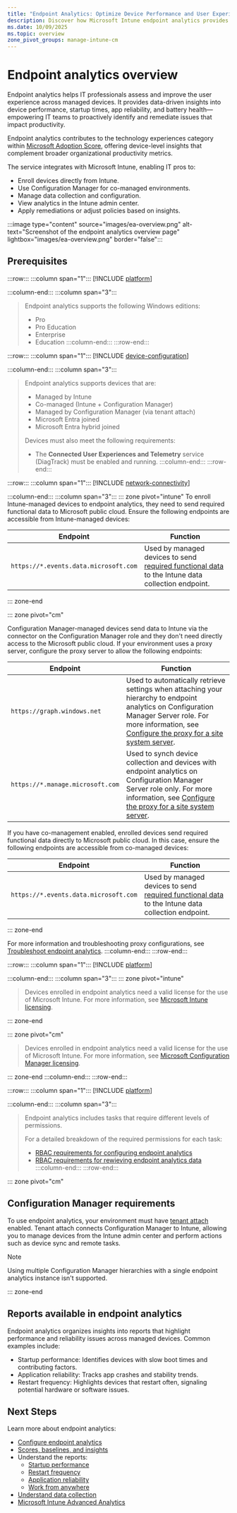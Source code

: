 ```yaml
---
title: "Endpoint Analytics: Optimize Device Performance and User Experience"
description: Discover how Microsoft Intune endpoint analytics provides actionable insights to optimize device performance, improve user experience, and enable proactive IT troubleshooting.
ms.date: 10/09/2025
ms.topic: overview
zone_pivot_groups: manage-intune-cm
---
```


# Endpoint analytics overview

Endpoint analytics helps IT professionals assess and improve the user experience across managed devices. It provides data-driven insights into device performance, startup times, app reliability, and battery health—empowering IT teams to proactively identify and remediate issues that impact productivity.

Endpoint analytics contributes to the technology experiences category within [Microsoft Adoption Score](/microsoft-365/admin/productivity/productivity-score), offering device-level insights that complement broader organizational productivity metrics.

The service integrates with Microsoft Intune, enabling IT pros to:

- Enroll devices directly from Intune.
- Use Configuration Manager for co-managed environments.
- Manage data collection and configuration.
- View analytics in the Intune admin center.
- Apply remediations or adjust policies based on insights.

:::image type="content" source="images/ea-overview.png" alt-text="Screenshot of the endpoint analytics overview page" lightbox="images/ea-overview.png" border="false":::

## Prerequisites

:::row:::
:::column span="1":::
[!INCLUDE [platform](../includes/requirements/platform.md)]

:::column-end:::
:::column span="3":::
> Endpoint analytics supports the following Windows editions:
>
> - Pro
> - Pro Education
> - Enterprise
> - Education
:::column-end:::
:::row-end:::

:::row:::
:::column span="1":::
[!INCLUDE [device-configuration](../includes/requirements/device-configuration.md)]

:::column-end:::
:::column span="3":::
> Endpoint analytics supports devices that are:
>
> - Managed by Intune
> - Co-managed (Intune + Configuration Manager)
> - Managed by Configuration Manager (via tenant attach)
> - Microsoft Entra joined
> - Microsoft Entra hybrid joined
>
> Devices must also meet the following requirements:
> - The **Connected User Experiences and Telemetry** service (DiagTrack) must be enabled and running.
:::column-end:::
:::row-end:::

:::row:::
:::column span="1":::
[!INCLUDE [network-connectivity](../includes/requirements/network-connectivity.md)]

:::column-end:::
:::column span="3":::
::: zone pivot="intune"
To enroll Intune-managed devices to endpoint analytics, they need to send required functional data to Microsoft public cloud. Ensure the following endpoints are accessible from Intune-managed devices:

| Endpoint  | Function  |
|-----------|-----------|
| `https://*.events.data.microsoft.com` | Used by managed devices to send [required functional data](data-collection.md#data-collection) to the Intune data collection endpoint. |

::: zone-end

::: zone pivot="cm"

Configuration Manager-managed devices send data to Intune via the connector on the Configuration Manager role and they don't need directly access to the Microsoft public cloud. If your environment uses a proxy server, configure the proxy server to allow the following endpoints:

| Endpoint  | Function  |
|-----------|-----------|
| `https://graph.windows.net` | Used to automatically retrieve settings  when attaching your hierarchy to endpoint analytics on Configuration Manager Server role. For more information, see [Configure the proxy for a site system server](../configmgr/core/plan-design/network/proxy-server-support.md#configure-the-proxy-for-a-site-system-server). |
| `https://*.manage.microsoft.com` | Used to synch device collection and devices with endpoint analytics on Configuration Manager Server role only. For more information, see [Configure the proxy for a site system server](../configmgr/core/plan-design/network/proxy-server-support.md#configure-the-proxy-for-a-site-system-server). |

If you have co-management enabled, enrolled devices send required functional data directly to Microsoft public cloud. In this case, ensure the following endpoints are accessible from co-managed devices:

| Endpoint  | Function  |
|-----------|-----------|
| `https://*.events.data.microsoft.com` | Used by managed devices to send [required functional data](data-collection.md#data-collection) to the Intune data collection endpoint. |

::: zone-end

For more information and troubleshooting proxy configurations, see [Troubleshoot endpoint analytics](troubleshoot.md#proxy-server-authentication).
:::column-end:::
:::row-end:::

:::row:::
:::column span="1":::
[!INCLUDE [platform](../includes/requirements/licensing.md)]

:::column-end:::
:::column span="3":::
::: zone pivot="intune"

> Devices enrolled in endpoint analytics need a valid license for the use of Microsoft Intune. For more information, see [Microsoft Intune licensing](../intune-service/fundamentals/licenses.md).

::: zone-end

::: zone pivot="cm"

> Devices enrolled in endpoint analytics need a valid license for the use of Microsoft Intune. For more information, see [Microsoft Configuration Manager licensing](../configmgr/core/understand/learn-more-editions.md).

::: zone-end
:::column-end:::
:::row-end:::

:::row:::
:::column span="1":::
[!INCLUDE [platform](../includes/requirements/rbac.md)]

:::column-end:::
:::column span="3":::
> Endpoint analytics includes tasks that require different levels of permissions.
>
> For a detailed breakdown of the required permissions for each task:
>
> - [RBAC requirements for configuring endpoint analytics](configure.md#-role-and-permission-requirements)
> - [RBAC requirements for rewieving endpoint analytics data](scores.md#-role-and-permission-requirements)
:::column-end:::
:::row-end:::

::: zone pivot="cm"

## Configuration Manager requirements

To use endpoint analytics, your environment must have [tenant attach](../configmgr/tenant-attach/device-sync-actions.md) enabled. Tenant attach connects Configuration Manager to Intune, allowing you to manage devices from the Intune admin center and perform actions such as device sync and remote tasks.

> [!NOTE]
> Using multiple Configuration Manager hierarchies with a single endpoint analytics instance isn't supported.

::: zone-end

## Reports available in endpoint analytics

Endpoint analytics organizes insights into reports that highlight performance and reliability issues across managed devices. Common examples include:

- Startup performance: Identifies devices with slow boot times and contributing factors.
- Application reliability: Tracks app crashes and stability trends.
- Restart frequency: Highlights devices that restart often, signaling potential hardware or software issues.

## Next Steps

Learn more about endpoint analytics:

- [Configure endpoint analytics](configure.md)
- [Scores, baselines, and insights](scores.md)
- Understand the reports:
  - [Startup performance](startup-performance.md)
  - [Restart frequency](restart-frequency.md)
  - [Application reliability](app-reliability.md)
  - [Work from anywhere](work-from-anywhere.md)
- [Understand data collection](data-collection.md)
- [Microsoft Intune Advanced Analytics](advanced-analytics.md)
